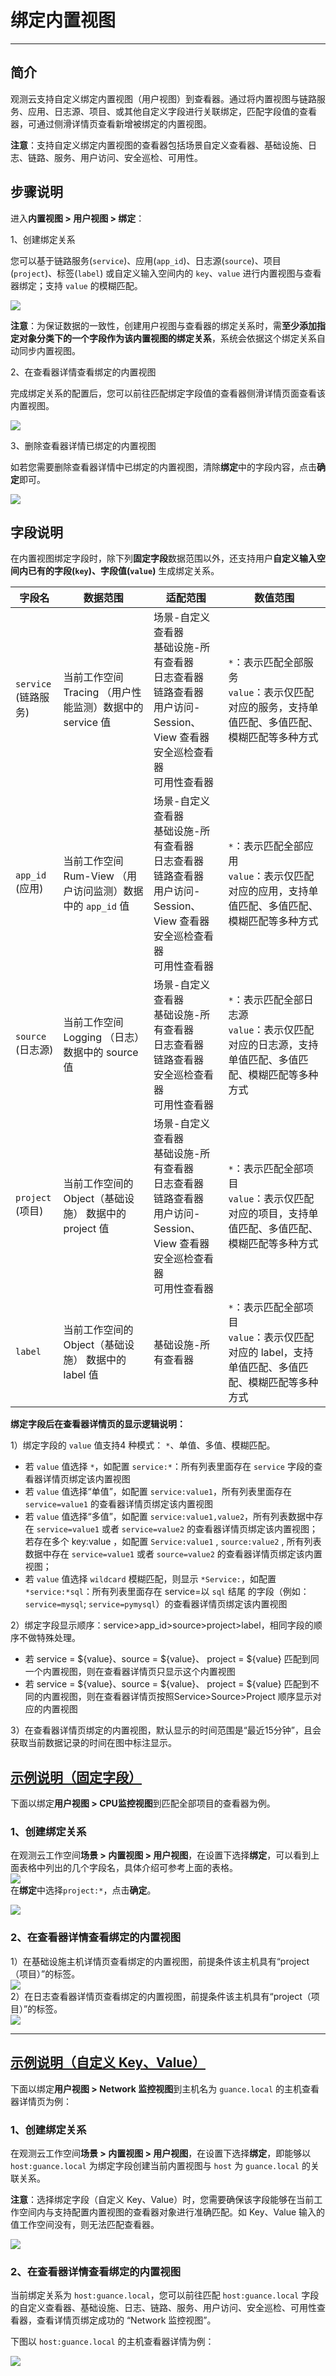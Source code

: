 # 绑定内置视图
---

## 简介

观测云支持自定义绑定内置视图（用户视图）到查看器。通过将内置视图与链路服务、应用、日志源、项目、或其他自定义字段进行关联绑定，匹配字段值的查看器，可通过侧滑详情页查看新增被绑定的内置视图。

**注意**：支持自定义绑定内置视图的查看器包括场景自定义查看器、基础设施、日志、链路、服务、用户访问、安全巡检、可用性。


## 步骤说明

进入**内置视图 > 用户视图 > 绑定**：

1、创建绑定关系

您可以基于链路服务(`service`)、应用(`app_id`)、日志源(`source`)、项目(`project`)、标签(`label`) 或自定义输入空间内的 `key`、`value` 进行内置视图与查看器绑定；支持 `value` 的模糊匹配。

![](../img/4.view_7.png)

**注意**：为保证数据的一致性，创建用户视图与查看器的绑定关系时，需**至少添加指定对象分类下的一个字段作为该内置视图的绑定关系**，系统会依据这个绑定关系自动同步内置视图。

2、在查看器详情查看绑定的内置视图

完成绑定关系的配置后，您可以前往匹配绑定字段值的查看器侧滑详情页面查看该内置视图。

![](../img/4.view_8.png)


3、删除查看器详情已绑定的内置视图

如若您需要删除查看器详情中已绑定的内置视图，清除**绑定**中的字段内容，点击**确定**即可。

![](../img/4.view_4.png)


## 字段说明

在内置视图绑定字段时，除下列**固定字段**数据范围以外，还支持用户**自定义输入空间内已有的字段(`key`)、字段值(`value`)** 生成绑定关系。

| **字段名** | **数据范围** | **适配范围** | **数值范围** |
| --- | --- | --- | --- |
| `service`<br />(链路服务) | 当前工作空间 Tracing （用户性能监测）数据中的 service 值 | 场景-自定义查看器<br />基础设施-所有查看器<br />日志查看器<br />链路查看器<br />用户访问-Session、View 查看器<br />安全巡检查看器<br />可用性查看器 | ``*``：表示匹配全部服务<br />`value`：表示仅匹配对应的服务，支持单值匹配、多值匹配、模糊匹配等多种方式 |
| `app_id`<br />(应用) | 当前工作空间 Rum-View （用户访问监测）数据中的 `app_id` 值 | 场景-自定义查看器<br />基础设施-所有查看器<br />日志查看器<br />链路查看器<br />用户访问-Session、View 查看器<br />安全巡检查看器<br />可用性查看器 | ``*``：表示匹配全部应用<br />`value`：表示仅匹配对应的应用，支持单值匹配、多值匹配、模糊匹配等多种方式 |
| `source`<br />(日志源) | 当前工作空间 Logging （日志）数据中的 source 值 | 场景-自定义查看器<br />基础设施-所有查看器<br />日志查看器<br />链路查看器<br />安全巡检查看器<br />可用性查看器 | ``*``：表示匹配全部日志源<br />`value`：表示仅匹配对应的日志源，支持单值匹配、多值匹配、模糊匹配等多种方式 |
| `project`<br />(项目) | 当前工作空间的 Object（基础设施） 数据中的 project 值 | 场景-自定义查看器<br />基础设施-所有查看器<br />日志查看器<br />链路查看器<br />用户访问-Session、View 查看器<br />安全巡检查看器<br />可用性查看器 | ``*``：表示匹配全部项目<br />`value`：表示仅匹配对应的项目，支持单值匹配、多值匹配、模糊匹配等多种方式 |
| `label` | 当前工作空间的 Object（基础设施） 数据中的 label 值 | 基础设施-所有查看器 | ``*``：表示匹配全部项目<br />`value`：表示仅匹配对应的 label，支持单值匹配、多值匹配、模糊匹配等多种方式 |

**绑定字段后在查看器详情页的显示逻辑说明：**

1）绑定字段的 `value` 值支持4 种模式： `*`、单值、多值、模糊匹配。

- 若 `value` 值选择 `*`，如配置 `service:*`：所有列表里面存在 `service` 字段的查看器详情页绑定该内置视图
- 若 `value` 值选择“单值”，如配置 `service:value1`，所有列表里面存在 `service=value1` 的查看器详情页绑定该内置视图
- 若 `value` 值选择“多值”，如配置 `service:value1,value2`，所有列表数据中存在 `service=value1` 或者 `service=value2` 的查看器详情页绑定该内置视图；若存在多个 key:value ，如配置 `Service:value1` , `source:value2` , 所有列表数据中存在 `service=value1` 或者 `source=value2` 的查看器详情页绑定该内置视图；
- 若  `value` 值选择 `wildcard` 模糊匹配，则显示 `*Service:`，如配置 `*service:*sql`：所有列表里面存在 service=以 `sql` 结尾 的字段（例如：`service=mysql`; `service=pymysql`）的查看器详情页绑定该内置视图

2）绑定字段显示顺序：service>app_id>source>project>label，相同字段的顺序不做特殊处理。

- 若 service = ${value}、source = ${value}、 project = ${value} 匹配到同一个内置视图，则在查看器详情页只显示这个内置视图
- 若 service = ${value}、source = ${value}、 project = ${value} 匹配到不同的内置视图，则在查看器详情页按照Service>Source>Project 顺序显示对应的内置视图

3）在查看器详情页绑定的内置视图，默认显示的时间范围是“最近15分钟”，且会获取当前数据记录的时间在图中标注显示。


## <u>示例说明（固定字段）</u>

下面以绑定**用户视图 > CPU监控视图**到匹配全部项目的查看器为例。

### 1、创建绑定关系

在观测云工作空间**场景 > 内置视图 > 用户视图**，在设置下选择**绑定**，可以看到上面表格中列出的几个字段名，具体介绍可参考上面的表格。<br />![](../img/4.view_4.png)<br />在**绑定**中选择`project:*`，点击**确定**。

![](../img/4.view_5.png)

### 2、在查看器详情查看绑定的内置视图

1）在基础设施主机详情页查看绑定的内置视图，前提条件该主机具有“project（项目）”的标签。<br />![](../img/4.view_bang_4.png)<br />2）在日志查看器详情页查看绑定的内置视图，前提条件该主机具有“project（项目）”的标签。<br />![](../img/4.view_bang_5.png)


---


## <u>示例说明（自定义 Key、Value）</u>

下面以绑定**用户视图 > Network 监控视图**到主机名为 `guance.local` 的主机查看器详情页为例：

### 1、创建绑定关系

在观测云工作空间**场景 > 内置视图 > 用户视图**，在设置下选择**绑定**，即能够以 `host:guance.local` 为绑定字段创建当前内置视图与 `host` 为 `guance.local` 的关联关系。

**注意**：选择绑定字段（自定义 Key、Value）时，您需要确保该字段能够在当前工作空间内与支持配置内置视图的查看器对象进行准确匹配。如 Key、Value 输入的值工作空间没有，则无法匹配查看器。

![](../img/4.view_10.png)


### 2、在查看器详情查看绑定的内置视图

当前绑定关系为 `host:guance.local`，您可以前往匹配 `host:guance.local` 字段的自定义查看器、基础设施、日志、链路、服务、用户访问、安全巡检、可用性查看器，查看详情页绑定成功的 “Network 监控视图”。

下图以 `host:guance.local` 的主机查看器详情为例：  

![](../img/4.view_11.png)

